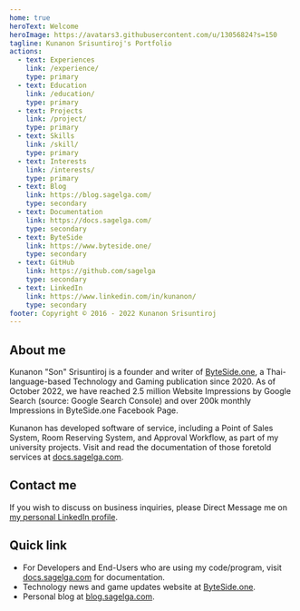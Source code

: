 ```yaml
---
home: true
heroText: Welcome
heroImage: https://avatars3.githubusercontent.com/u/13056824?s=150
tagline: Kunanon Srisuntiroj's Portfolio
actions:
  - text: Experiences
    link: /experience/
    type: primary
  - text: Education
    link: /education/
    type: primary
  - text: Projects
    link: /project/
    type: primary
  - text: Skills
    link: /skill/
    type: primary
  - text: Interests
    link: /interests/
    type: primary
  - text: Blog
    link: https://blog.sagelga.com/
    type: secondary
  - text: Documentation
    link: https://docs.sagelga.com/
    type: secondary
  - text: ByteSide
    link: https://www.byteside.one/
    type: secondary
  - text: GitHub
    link: https://github.com/sagelga
    type: secondary
  - text: LinkedIn
    link: https://www.linkedin.com/in/kunanon/
    type: secondary
footer: Copyright © 2016 - 2022 Kunanon Srisuntiroj
---
```


## About me

Kunanon "Son" Srisuntiroj is a founder and writer of [ByteSide.one](https://byteside.one/th/), a Thai-language-based Technology and Gaming publication since 2020. As of October 2022, we have reached 2.5 million Website Impressions by Google Search (source: Google Search Console) and over 200k monthly Impressions in ByteSide.one Facebook Page.

Kunanon has developed software of service, including a Point of Sales System, Room Reserving System, and Approval Workflow, as part of my university projects. Visit and read the documentation of those foretold services at [docs.sagelga.com](https://docs.sagelga.com/).

## Contact me

If you wish to discuss on business inquiries, please Direct Message me on [my personal LinkedIn profile](https://www.linkedin.com/in/kunanon/).

## Quick link

- For Developers and End-Users who are using my code/program, visit [docs.sagelga.com](https://docs.sagelga.com/) for documentation.
- Technology news and game updates website at [ByteSide.one](https://byteside.one/th/).
- Personal blog at [blog.sagelga.com](https://blog.sagelga.com/).
